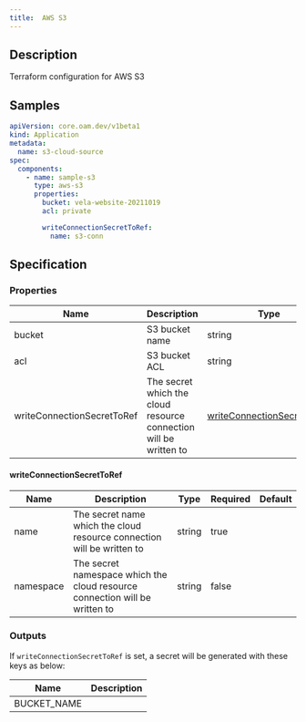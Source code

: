 ```yaml
---
title:  AWS S3
---
```


## Description

Terraform configuration for AWS S3

## Samples

```yaml
apiVersion: core.oam.dev/v1beta1
kind: Application
metadata:
  name: s3-cloud-source
spec:
  components:
    - name: sample-s3
      type: aws-s3
      properties:
        bucket: vela-website-20211019
        acl: private

        writeConnectionSecretToRef:
          name: s3-conn
```

## Specification


### Properties

 Name | Description | Type | Required | Default 
 ------------ | ------------- | ------------- | ------------- | ------------- 
 bucket | S3 bucket name | string | true |  
 acl | S3 bucket ACL | string | true |  
 writeConnectionSecretToRef | The secret which the cloud resource connection will be written to | [writeConnectionSecretToRef](#writeConnectionSecretToRef) | false |  


#### writeConnectionSecretToRef

 Name | Description | Type | Required | Default 
 ------------ | ------------- | ------------- | ------------- | ------------- 
 name | The secret name which the cloud resource connection will be written to | string | true |  
 namespace | The secret namespace which the cloud resource connection will be written to | string | false |  


### Outputs

If `writeConnectionSecretToRef` is set, a secret will be generated with these keys as below:

 Name | Description 
 ------------ | ------------- 
 BUCKET_NAME | 
